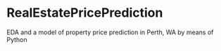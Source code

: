 # RealEstatePricePrediction
EDA and a model of property price prediction in Perth, WA by means of Python
